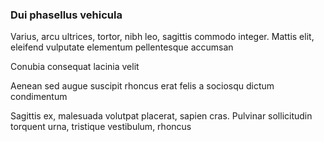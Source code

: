 ### Dui phasellus vehicula

Varius, arcu ultrices, tortor, nibh leo, sagittis commodo integer. Mattis elit, eleifend vulputate elementum pellentesque accumsan

Conubia consequat lacinia velit

Aenean sed augue suscipit rhoncus erat felis a sociosqu dictum condimentum

Sagittis ex, malesuada volutpat placerat, sapien cras. Pulvinar sollicitudin torquent urna, tristique vestibulum, rhoncus


